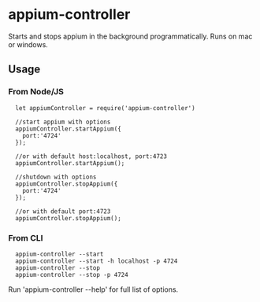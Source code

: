 # appium-controller
Starts and stops appium in the background programmatically. Runs on mac or windows.

## Usage
### From Node/JS

```
  let appiumController = require('appium-controller')

  //start appium with options
  appiumController.startAppium({
    port:'4724'
  });

  //or with default host:localhost, port:4723
  appiumController.startAppium();

  //shutdown with options
  appiumController.stopAppium({
    port:'4724'
  });

  //or with default port:4723
  appiumController.stopAppium();

```

### From CLI
```
  appium-controller --start
  appium-controller --start -h localhost -p 4724
  appium-controller --stop
  appium-controller --stop -p 4724

```


Run 'appium-controller --help' for full list of options.
